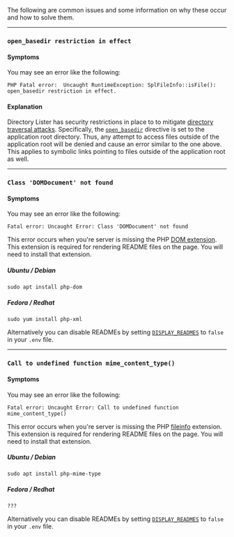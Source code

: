The following are common issues and some information on why these occur and how to solve them.

---

### `open_basedir restriction in effect`

#### Symptoms

You may see an error like the following:

```
PHP Fatal error:  Uncaught RuntimeException: SplFileInfo::isFile(): open_basedir restriction in effect.
```

#### Explanation

Directory Lister has security restrictions in place to to mitigate [directory traversal attacks](https://owasp.org/www-community/attacks/Path_Traversal). Specifically, the [`open_basedir`](https://www.php.net/manual/en/ini.core.php#ini.open-basedir) directive is set to the application root directory. Thus, any attempt to access files outside of the application root will be denied and cause an error similar to the one above. This applies to symbolic links pointing to files outside of the application root as well.

---

### `Class 'DOMDocument' not found`

#### Symptoms

You may see an error like the following:

```
Fatal error: Uncaught Error: Class 'DOMDocument' not found
```

This error occurs when you're server is missing the PHP [DOM extension](https://www.php.net/en/dom). This extension is required for rendering README files on the page. You will need to install that extension.

##### Ubuntu / Debian

    sudo apt install php-dom

##### Fedora / Redhat

    sudo yum install php-xml

Alternatively you can disable READMEs by setting [`DISPLAY_READMES`](https://github.com/DirectoryLister/DirectoryLister/wiki/Config-Reference#display_readmes) to `false` in your `.env` file.

---

### `Call to undefined function mime_content_type()`

#### Symptoms

You may see an error like the following:

```
Fatal error: Uncaught Error: Call to undefined function mime_content_type()
```

This error occurs when you're server is missing the PHP [fileinfo](https://www.php.net/manual/en/book.fileinfo.php) extension. This extension is required for rendering README files on the page. You will need to install that extension.

##### Ubuntu / Debian

    sudo apt install php-mime-type

##### Fedora / Redhat

    ???

Alternatively you can disable READMEs by setting [`DISPLAY_READMES`](https://github.com/DirectoryLister/DirectoryLister/wiki/Config-Reference#display_readmes) to `false` in your `.env` file.

